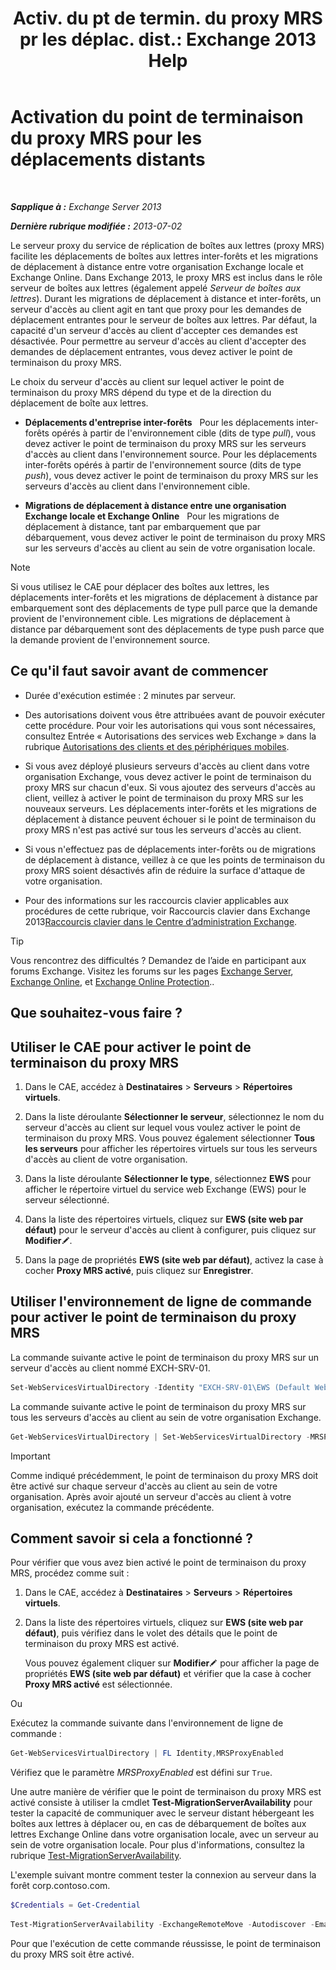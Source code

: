 ﻿---
title: 'Activ. du pt de termin. du proxy MRS pr les déplac. dist.: Exchange 2013 Help'
TOCTitle: Activation du point de terminaison du proxy MRS pour les déplacements distants
ms:assetid: 9840f712-127e-4c2d-bfe5-1b35cdb2a31b
ms:mtpsurl: https://technet.microsoft.com/fr-fr/library/Dn155787(v=EXCHG.150)
ms:contentKeyID: 54652766
ms.date: 04/24/2018
mtps_version: v=EXCHG.150
ms.translationtype: HT
---

# Activation du point de terminaison du proxy MRS pour les déplacements distants

 

_**Sapplique à :** Exchange Server 2013_

_**Dernière rubrique modifiée :** 2013-07-02_

Le serveur proxy du service de réplication de boîtes aux lettres (proxy MRS) facilite les déplacements de boîtes aux lettres inter-forêts et les migrations de déplacement à distance entre votre organisation Exchange locale et Exchange Online. Dans Exchange 2013, le proxy MRS est inclus dans le rôle serveur de boîtes aux lettres (également appelé *Serveur de boîtes aux lettres*). Durant les migrations de déplacement à distance et inter-forêts, un serveur d'accès au client agit en tant que proxy pour les demandes de déplacement entrantes pour le serveur de boîtes aux lettres. Par défaut, la capacité d'un serveur d'accès au client d'accepter ces demandes est désactivée. Pour permettre au serveur d'accès au client d'accepter des demandes de déplacement entrantes, vous devez activer le point de terminaison du proxy MRS.

Le choix du serveur d'accès au client sur lequel activer le point de terminaison du proxy MRS dépend du type et de la direction du déplacement de boîte aux lettres.

  - **Déplacements d'entreprise inter-forêts**   Pour les déplacements inter-forêts opérés à partir de l'environnement cible (dits de type *pull*), vous devez activer le point de terminaison du proxy MRS sur les serveurs d'accès au client dans l'environnement source. Pour les déplacements inter-forêts opérés à partir de l'environnement source (dits de type *push*), vous devez activer le point de terminaison du proxy MRS sur les serveurs d'accès au client dans l'environnement cible.

  - **Migrations de déplacement à distance entre une organisation Exchange locale et Exchange Online**   Pour les migrations de déplacement à distance, tant par embarquement que par débarquement, vous devez activer le point de terminaison du proxy MRS sur les serveurs d'accès au client au sein de votre organisation locale.

> [!NOTE]  
> Si vous utilisez le CAE pour déplacer des boîtes aux lettres, les déplacements inter-forêts et les migrations de déplacement à distance par embarquement sont des déplacements de type pull parce que la demande provient de l'environnement cible. Les migrations de déplacement à distance par débarquement sont des déplacements de type push parce que la demande provient de l'environnement source.


## Ce qu'il faut savoir avant de commencer

  - Durée d'exécution estimée : 2 minutes par serveur.

  - Des autorisations doivent vous être attribuées avant de pouvoir exécuter cette procédure. Pour voir les autorisations qui vous sont nécessaires, consultez Entrée « Autorisations des services web Exchange » dans la rubrique [Autorisations des clients et des périphériques mobiles](clients-and-mobile-devices-permissions-exchange-2013-help.md).

  - Si vous avez déployé plusieurs serveurs d'accès au client dans votre organisation Exchange, vous devez activer le point de terminaison du proxy MRS sur chacun d'eux. Si vous ajoutez des serveurs d'accès au client, veillez à activer le point de terminaison du proxy MRS sur les nouveaux serveurs. Les déplacements inter-forêts et les migrations de déplacement à distance peuvent échouer si le point de terminaison du proxy MRS n'est pas activé sur tous les serveurs d'accès au client.

  - Si vous n'effectuez pas de déplacements inter-forêts ou de migrations de déplacement à distance, veillez à ce que les points de terminaison du proxy MRS soient désactivés afin de réduire la surface d'attaque de votre organisation.

  - Pour des informations sur les raccourcis clavier applicables aux procédures de cette rubrique, voir Raccourcis clavier dans Exchange 2013[Raccourcis clavier dans le Centre d’administration Exchange](keyboard-shortcuts-in-the-exchange-admin-center-exchange-online-protection-help.md).

> [!TIP]  
> Vous rencontrez des difficultés ? Demandez de l’aide en participant aux forums Exchange. Visitez les forums sur les pages <a href="https://go.microsoft.com/fwlink/p/?linkid=60612">Exchange Server</a>, <a href="https://go.microsoft.com/fwlink/p/?linkid=267542">Exchange Online</a>, et <a href="https://go.microsoft.com/fwlink/p/?linkid=285351">Exchange Online Protection</a>..


## Que souhaitez-vous faire ?

## Utiliser le CAE pour activer le point de terminaison du proxy MRS

1.  Dans le CAE, accédez à **Destinataires** \> **Serveurs** \> **Répertoires virtuels**.

2.  Dans la liste déroulante **Sélectionner le serveur**, sélectionnez le nom du serveur d'accès au client sur lequel vous voulez activer le point de terminaison du proxy MRS. Vous pouvez également sélectionner **Tous les serveurs** pour afficher les répertoires virtuels sur tous les serveurs d'accès au client de votre organisation.

3.  Dans la liste déroulante **Sélectionner le type**, sélectionnez **EWS** pour afficher le répertoire virtuel du service web Exchange (EWS) pour le serveur sélectionné.

4.  Dans la liste des répertoires virtuels, cliquez sur **EWS (site web par défaut)** pour le serveur d'accès au client à configurer, puis cliquez sur **Modifier**![Icône Modifier](images/Bb124582.6f53ccb2-1f13-4c02-bea0-30690e6ea71d(EXCHG.150).gif "Icône Modifier").

5.  Dans la page de propriétés **EWS (site web par défaut)**, activez la case à cocher **Proxy MRS activé**, puis cliquez sur **Enregistrer**.

## Utiliser l'environnement de ligne de commande pour activer le point de terminaison du proxy MRS

La commande suivante active le point de terminaison du proxy MRS sur un serveur d'accès au client nommé EXCH-SRV-01.

```PowerShell
Set-WebServicesVirtualDirectory -Identity "EXCH-SRV-01\EWS (Default Web Site)" -MRSProxyEnabled $true
```

La commande suivante active le point de terminaison du proxy MRS sur tous les serveurs d'accès au client au sein de votre organisation Exchange.

```powershell
Get-WebServicesVirtualDirectory | Set-WebServicesVirtualDirectory -MRSProxyEnabled $true
```

> [!IMPORTANT]  
> Comme indiqué précédemment, le point de terminaison du proxy MRS doit être activé sur chaque serveur d'accès au client au sein de votre organisation. Après avoir ajouté un serveur d'accès au client à votre organisation, exécutez la commande précédente.


## Comment savoir si cela a fonctionné ?

Pour vérifier que vous avez bien activé le point de terminaison du proxy MRS, procédez comme suit :

1.  Dans le CAE, accédez à **Destinataires** \> **Serveurs** \> **Répertoires virtuels**.

2.  Dans la liste des répertoires virtuels, cliquez sur **EWS (site web par défaut)**, puis vérifiez dans le volet des détails que le point de terminaison du proxy MRS est activé.
    
    Vous pouvez également cliquer sur **Modifier**![Icône Modifier](images/Bb124582.6f53ccb2-1f13-4c02-bea0-30690e6ea71d(EXCHG.150).gif "Icône Modifier") pour afficher la page de propriétés **EWS (site web par défaut)** et vérifier que la case à cocher **Proxy MRS activé** est sélectionnée.

Ou

Exécutez la commande suivante dans l'environnement de ligne de commande :

```powershell
Get-WebServicesVirtualDirectory | FL Identity,MRSProxyEnabled
```

Vérifiez que le paramètre *MRSProxyEnabled* est défini sur `True`.

Une autre manière de vérifier que le point de terminaison du proxy MRS est activé consiste à utiliser la cmdlet **Test-MigrationServerAvailability** pour tester la capacité de communiquer avec le serveur distant hébergeant les boîtes aux lettres à déplacer ou, en cas de débarquement de boîtes aux lettres Exchange Online dans votre organisation locale, avec un serveur au sein de votre organisation locale. Pour plus d'informations, consultez la rubrique [Test-MigrationServerAvailability](https://technet.microsoft.com/fr-fr/library/jj219169\(v=exchg.150\)).

L'exemple suivant montre comment tester la connexion au serveur dans la forêt corp.contoso.com.

```PowerShell
$Credentials = Get-Credential
```

```PowerShell
Test-MigrationServerAvailability -ExchangeRemoteMove -Autodiscover -EmailAddress administrator@corp.contoso.com -Credentials $Credentials
```

Pour que l'exécution de cette commande réussisse, le point de terminaison du proxy MRS soit être activé.

